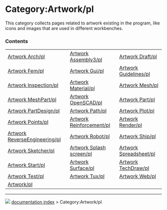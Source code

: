 # Category:Artwork/pl
This category collects pages related to artwork existing in the program, like icons and images that are used in different workbenches.

### Contents

|     |     |     |
| --- | --- | --- |
| [Artwork Arch/pl](Artwork_Arch/pl.md) | [Artwork Assembly3/pl](Artwork_Assembly3/pl.md) | [Artwork Draft/pl](Artwork_Draft/pl.md) |
| [Artwork Fem/pl](Artwork_Fem/pl.md) | [Artwork Gui/pl](Artwork_Gui/pl.md) | [Artwork Guidelines/pl](Artwork_Guidelines/pl.md) |
| [Artwork Inspection/pl](Artwork_Inspection/pl.md) | [Artwork Material/pl](Artwork_Material/pl.md) | [Artwork Mesh/pl](Artwork_Mesh/pl.md) |
| [Artwork MeshPart/pl](Artwork_MeshPart/pl.md) | [Artwork OpenSCAD/pl](Artwork_OpenSCAD/pl.md) | [Artwork Part/pl](Artwork_Part/pl.md) |
| [Artwork PartDesign/pl](Artwork_PartDesign/pl.md) | [Artwork Path/pl](Artwork_Path/pl.md) | [Artwork Plot/pl](Artwork_Plot/pl.md) |
| [Artwork Points/pl](Artwork_Points/pl.md) | [Artwork Reinforcement/pl](Artwork_Reinforcement/pl.md) | [Artwork Render/pl](Artwork_Render/pl.md) |
| [Artwork ReverseEngineering/pl](Artwork_ReverseEngineering/pl.md) | [Artwork Robot/pl](Artwork_Robot/pl.md) | [Artwork Ship/pl](Artwork_Ship/pl.md) |
| [Artwork Sketcher/pl](Artwork_Sketcher/pl.md) | [Artwork Splash screen/pl](Artwork_Splash_screen/pl.md) | [Artwork Spreadsheet/pl](Artwork_Spreadsheet/pl.md) |
| [Artwork Start/pl](Artwork_Start/pl.md) | [Artwork Surface/pl](Artwork_Surface/pl.md) | [Artwork TechDraw/pl](Artwork_TechDraw/pl.md) |
| [Artwork Test/pl](Artwork_Test/pl.md) | [Artwork Tux/pl](Artwork_Tux/pl.md) | [Artwork Web/pl](Artwork_Web/pl.md) |
| [Artwork/pl](Artwork/pl.md) |



---
![](images/Right_arrow.png) [documentation index](../README.md) > Category:Artwork/pl
